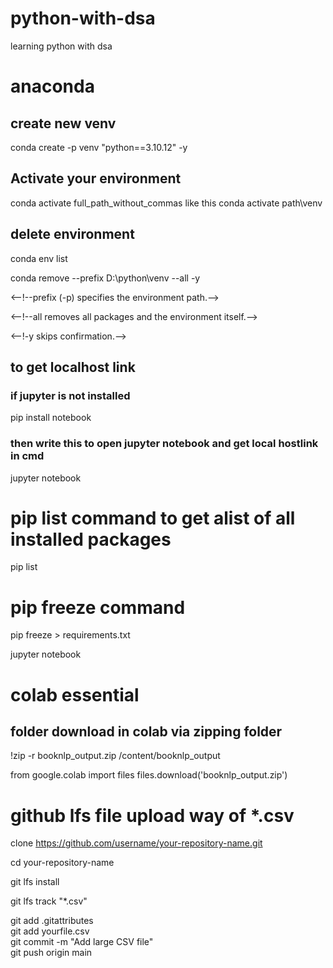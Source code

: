 # python-with-dsa
learning python with dsa


# anaconda
## create new venv
conda create -p venv "python==3.10.12" -y

## Activate your environment
conda activate full_path_without_commas
like this
conda activate path\venv

## delete environment
conda env list

conda remove --prefix D:\python\venv --all -y

<--!--prefix (-p) specifies the environment path.-->

<--!--all removes all packages and the environment itself.-->

<--!-y skips confirmation.-->



## to get localhost link

### if jupyter is not installed
pip install notebook

### then write this to open jupyter notebook and get local hostlink in cmd
jupyter notebook

# pip list command to get alist of all installed packages
pip list

# pip freeze command
pip freeze > requirements.txt

jupyter notebook
# colab essential

## folder download in colab via zipping folder
!zip -r booknlp_output.zip /content/booknlp_output

from google.colab import files
files.download('booknlp_output.zip')


# github lfs file upload way of *.csv

<!-- https link of your repository -->

clone https://github.com/username/your-repository-name.git

<!-- install git on your pc -->

<!--Navigate to repository folder-->
cd your-repository-name

<!--Install Git LFS-->
git lfs install

<!--Track CSV files-->

git lfs track "*.csv"

<!--Copy your CSV file into the repository folder-->
<!--Then in terminal:-->

git add .gitattributes<br>
git add yourfile.csv<br>
git commit -m "Add large CSV file"<br>
git push origin main<br>
